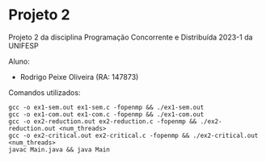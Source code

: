 # Projeto 2

Projeto 2 da disciplina Programação Concorrente e Distribuída 2023-1 da UNIFESP

Aluno:
- Rodrigo Peixe Oliveira (RA: 147873)

Comandos utilizados:

```
gcc -o ex1-sem.out ex1-sem.c -fopenmp && ./ex1-sem.out
gcc -o ex1-com.out ex1-com.c -fopenmp && ./ex1-com.out
gcc -o ex2-reduction.out ex2-reduction.c -fopenmp && ./ex2-reduction.out <num_threads>
gcc -o ex2-critical.out ex2-critical.c -fopenmp && ./ex2-critical.out <num_threads>
javac Main.java && java Main
```
